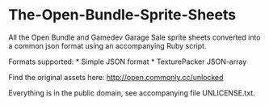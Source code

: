 The-Open-Bundle-Sprite-Sheets
=============================

All the Open Bundle and Gamedev Garage Sale sprite sheets converted into a common json format using an accompanying Ruby script.

Formats supported:
    * Simple JSON format
    * TexturePacker JSON-array

Find the original assets here: http://open.commonly.cc/unlocked

Everything is in the public domain, see accompanying file UNLICENSE.txt.
